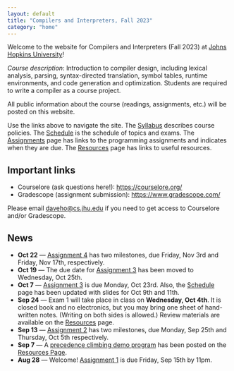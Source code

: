 ```yaml
---
layout: default
title: "Compilers and Interpreters, Fall 2023"
category: "home"
---
```


Welcome to the website for Compilers and Interpreters (Fall 2023) at <a
href="https://www.jhu.edu/">Johns Hopkins University</a>!

*Course description*: Introduction to compiler design, including lexical
analysis, parsing, syntax-directed translation, symbol tables, runtime
environments, and code generation and optimization. Students are required
to write a compiler as a course project.

All public information about the course (readings, assignments, etc.) will
be posted on this website.

Use the links above to navigate the site.  The [Syllabus](syllabus.html)
describes course policies. The [Schedule](schedule.html) is the schedule
of topics and exams.  The [Assignments](assignments.html) page has
links to the programming assignments and indicates when they are due.
The [Resources](resources.html) page has links to useful resources.

## Important links

* Courselore (ask questions here!): <https://courselore.org/>
* Gradescope (assignment submission): <https://www.gradescope.com/>

Please email <daveho@cs.jhu.edu> if you need to get access to Courselore
and/or Gradescope.

## News

* **Oct 22** — [Assignment 4](assign/assign04.html) has two milestones,
  due Friday, Nov 3rd and Friday, Nov 17th, respectively.
* **Oct 19** — The due date for [Assignment 3](assign/assign03.html)
  has been moved to Wednesday, Oct 25th.
* **Oct 7** — [Assignment 3](assign/assign03.html) is due Monday, Oct 23rd.
  Also, the [Schedule](schedule.html) page has been updated with slides for
  Oct 9th and 11th.
* **Sep 24** — Exam 1 will take place in class on **Wednesday, Oct 4th**.
  It is closed book and no electronics, but you may bring one sheet of
  hand-written notes. (Writing on both sides is allowed.)
  Review materials are available on the [Resources](resources.html) page.
* **Sep 13** — [Assignment 2](assign/assign02.html) has two milestones, due
  Monday, Sep 25th and Thursday, Oct 5th respectively.
* **Sep 7** — A [precedence climbing demo program](resources.html#precedence-climbing-example) has been posted on
  the [Resources Page](resources.html).
* **Aug 28** — Welcome! [Assignment 1](assign/assign01.html) is due Friday, Sep 15th
  by 11pm.
